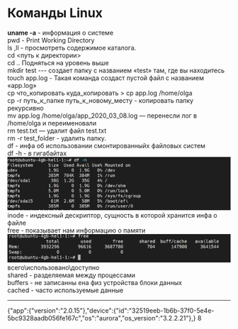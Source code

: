 # Команды Linux #
<!--more-->
**uname -a**  - информация о системе  
pwd - Print Working Directory  
ls ,ll - просмотреть содержимое каталога.  
cd <путь к директории>  
cd .. Подняться на уровень выше  
mkdir test  --- создает папку с названием «test» там, где вы находитесь  
touch app.log - Такая команда создаст пустой файл с названием «app.log»  
cp что_копировать куда_копировать > cp app.log /home/olga  
cp -r  путь_к_папке  путь_к_новому_месту - копировать папку рекурсивно  
mv app.log /home/olga/app_2020_03_08.log — перенесли лог в /home/olga и переименовали  
rm test.txt  — удалит файл test.txt  
rm -r test_folder - удалить папку.  
df - инфа об использовании смонтированныйх файловых систем  
df -h   - в гигабайтах  
![df](images/df.PNG "df")  
inode - индексный дескриптор, сущность в которой хранится инфа о файле  
free - показывает нам информацию о памяти  
![free](images/free.PNG "free")  
всего\использовано\доступно  
shared - разделяемая между процессами  
buffers -  не записанны ена физ устройства блоки данных  
cached - часто используемые данные  


_____
{"app":{"version":"2.0.15"},"device":{"id":"32519eeb-1b6b-37f0-5e4e-5bc9328aadb056fe167c","os":"aurora","os_version":"3.2.2.21"},}
8